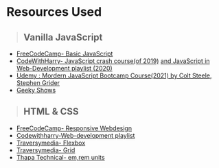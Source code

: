 # Resources Used

> <h2>Vanilla JavaScript</h2>

- [FreeCodeCamp- Basic JavaScript](https://www.freecodecamp.org/learn/javascript-algorithms-and-data-structures/)
- [CodeWithHarry- JavaScript crash course(of 2019)](https://www.youtube.com/watch?v=cvvwkgp4HBg&list=PLu0W_9lII9ajyk081To1Cbt2eI5913SsL) [and JavaScript in Web-Development playlist (2020)](https://www.youtube.com/watch?v=6mbwJ2xhgzM&list=PLu0W_9lII9agiCUZYRsvtGTXdxkzPyItg)
- [Udemy : Mordern JavaScript Bootcamp Course(2021) by Colt Steele, Stephen Grider](https://www.udemy.com/course/javascript-beginners-complete-tutorial/)
- [Geeky Shows](https://www.youtube.com/watch?v=3qti7Vof_7Q&list=PLbGui_ZYuhiiaQjuOfvgx_-gzVBlCxrk0)

> <h2>HTML & CSS</h2>

- [FreeCodeCamp- Responsive Webdesign](https://www.freecodecamp.org/learn/responsive-web-design/)
- [Codewithharry-Web-development playlist](http://www.youtube.com/playlist?list=PLu0W_9lII9agiCUZYRsvtGTXdxkzPyItg)
- [Traversymedia- Flexbox](https://youtu.be/JJSoEo8JSnc)
- [Traversymedia- Grid](https://youtu.be/jV8B24rSN5o)
- [Thapa Technical- em,rem units](https://youtu.be/VQpd3IolojM)
